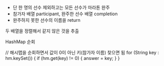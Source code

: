 
- 단 한 명의 선수 제외하고는 모든 선수가 마라톤 완주
- 참가자 배열 participant, 완주한 선수 배열 completion
- 완주하지 못한 선수의 이름을 return

두 배열을 정렬해서 같지 않은 것을 추출

HashMap 순회

// 해시맵을 순회하면서 값이 0이 아닌 키(참가자 이름) 찾으면 됨
for (String key : hm.keySet()) {
    if (hm.get(key) != 0) {
        answer = key;
    }
}